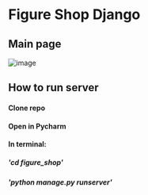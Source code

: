 # Figure Shop Django
## Main page
![image](https://github.com/chad3x4/Figure-Shop-with-Django/assets/108596302/174bc1ce-2f67-488f-86ff-b3556ed9ae06)


## How to run server

#### Clone repo
#### Open in Pycharm
#### In terminal:
##### 'cd figure_shop'
##### 'python manage.py runserver'

